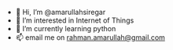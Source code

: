 - 👋 Hi, I’m @amarullahsiregar
- 👀 I’m interested in Internet of Things
- 🌱 I’m currently learning python
- 📫 email me on rahman.amarullah@gmail.com
